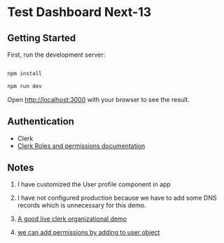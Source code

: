 # Test Dashboard Next-13

## Getting Started

First, run the development server:

```bash

npm install

npm run dev

```

Open [http://localhost:3000](http://localhost:3000) with your browser to see the result.

## Authentication

- Clerk
- [Clerk Roles and permissions documentation]('https://clerk.com/docs/organizations/manage-member-roles?utm_source=www.google.com&utm_medium=referral&utm_campaign=none')

## Notes

1. I have customized the User profile component in app

2. I have not configured production because we have to add some DNS records which is unnecessary for this demo.
3. [A good live clerk organizational demo]('https://github.com/clerkinc/organizations-demo') 
4. [we can add permissions by adding to user object]('https://clerk.com/docs/users/user-metadata?utm_source=www.google.com&utm_medium=referral&utm_campaign=none)
